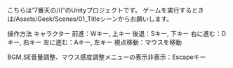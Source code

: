 こちらは”7番天の川”のUnityプロジェクトです。
ゲームを実行するときは/Assets/Geek/Scenes/01_Titleシーンからお願いします。　

操作方法
キャラクター
前進：Wキー, 上キー
後退：Sキー, 下キー
右に進む：Dキー, 右キー
左に進む：Aキー, 左キー
視点移動：マウスを移動

BGM,SE音量調整、マウス感度調整メニューの表示非表示：Escapeキー
